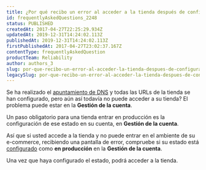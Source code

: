 ```yaml
---
title: ¿Por qué recibo un error al acceder a la tienda después de configurar el DNS?
id: frequentlyAskedQuestions_2248
status: PUBLISHED
createdAt: 2017-04-27T22:25:29.934Z
updatedAt: 2019-12-31T14:24:02.113Z
publishedAt: 2019-12-31T14:24:02.113Z
firstPublishedAt: 2017-04-27T23:02:37.167Z
contentType: frequentlyAskedQuestion
productTeam: Reliability
author: authors_3
slug: por-que-recibo-un-error-al-acceder-la-tienda-despues-de-configurar-el-dns
legacySlug: por-que-recibo-un-error-al-acceder-la-tienda-despues-de-configurar-el-dns
---
```


Se ha realizado el [apuntamiento de DNS](/es/tutorial/configurando-el-apuntamiento-del-dns-para-vtex) y todas las URLs de la tienda se han configurado, pero aún así todavía no puede acceder a su tienda? El problema puede estar en la __Gestión de la cuenta__.

Un paso obligatorio para una tienda entrar en producción es la configuración de ese estado en su cuenta, en __Gestión de la cuenta__.

Así que si usted accede a la tienda y no puede entrar en el ambiente de su e-commerce, recibiendo una pantalla de error, compruebe si su estado está [configurado](/es/tutorial/pasando-la-tienda-para-produccion) como **en producción** en la __Gestión de la cuenta__.

Una vez que haya configurado el estado, podrá acceder a la tienda.
